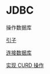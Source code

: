# JDBC

操作数据库

[引子](引子%2093390389337e4083881c7cda4d343807.md)

[连接数据库](连接数据库%20d696f901292d47be94ff049fd22254da.md)

[实现 CURD 操作](实现%20CURD%20操作%20162f377a13594876ae8c70e0f68b96b6.md)
